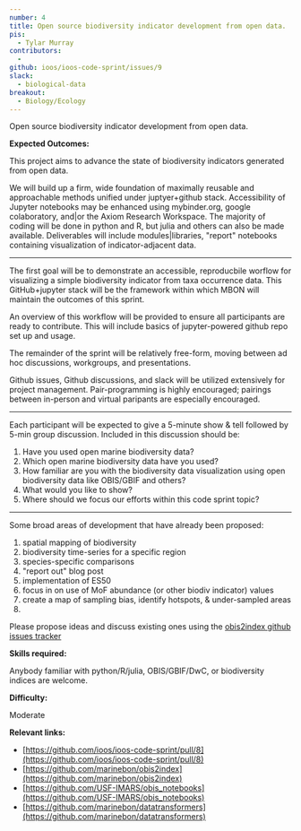 ```yaml
---
number: 4
title: Open source biodiversity indicator development from open data.
pis:
  - Tylar Murray
contributors:
  - 
github: ioos/ioos-code-sprint/issues/9
slack:
  - biological-data
breakout:
  - Biology/Ecology
---
```


Open source biodiversity indicator development from open data.

**Expected Outcomes:**

This project aims to advance the state of biodiversity indicators generated from open data.

We will build up a firm, wide foundation of maximally reusable and approachable methods unified under juptyer+github stack.
Accessibility of Jupyter notebooks may be enhanced using mybinder.org, google colaboratory, and|or the Axiom Research Workspace.
The majority of coding will be done in python and R, but julia and others can also be made available.
Deliverables will include modules|libraries, "report" notebooks containing visualization of indicator-adjacent data.

-------------------------------------------------------------------------------

The first goal will be to demonstrate an accessible, reproducbile worflow for visualizing a simple biodiversity indicator from taxa occurrence data.
This GitHub+jupyter stack will be the framework within which MBON will maintain the outcomes of this sprint.

An overview of this workflow will be provided to ensure all participants are ready to contribute.
This will include basics of jupyter-powered github repo set up and usage.

The remainder of the sprint will be relatively free-form, moving between ad hoc discussions, workgroups, and presentations.

Github issues, Github discussions, and slack will be utilized extensively for project management.
Pair-programming is highly encouraged; pairings between in-person and virtual paripants are especially encouraged.

-------------------------------------------------------------------------------

Each participant will be expected to give a 5-minute show & tell followed by 5-min group discussion.
Included in this discussion should be:

1. Have you used open marine biodiversity data?
2. Which open marine biodiversity data have you used? 
3. How familiar are you with the biodiversity data visualization using open biodiversity data like OBIS/GBIF and others? 
4. What would you like to show?
5. Where should we focus our efforts within this code sprint topic?

-------------------------------------------------------------------------------

Some broad areas of development that have already been proposed:

1. spatial mapping of biodiversity
2. biodiversity time-series for a specific region
3. species-specific comparisons
4. "report out" blog post
5. implementation of ES50
6. focus in on use of MoF abundance (or other biodiv indicator) values
7. create a map of sampling bias, identify hotspots, & under-sampled areas
8. 

Please propose ideas and discuss existing ones using the [obis2index github issues tracker](https://github.com/marinebon/obis2index/issues) 

**Skills required:**

Anybody familiar with python/R/julia, OBIS/GBIF/DwC, or biodiversity indices are welcome.

**Difficulty:**

Moderate

**Relevant links:**

* [https://github.com/ioos/ioos-code-sprint/pull/8](https://github.com/ioos/ioos-code-sprint/pull/8)
* [https://github.com/marinebon/obis2index](https://github.com/marinebon/obis2index)
* [https://github.com/USF-IMARS/obis_notebooks](https://github.com/USF-IMARS/obis_notebooks)
* [https://github.com/marinebon/datatransformers](https://github.com/marinebon/datatransformers)
